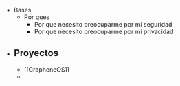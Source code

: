 - Bases
	- Por ques
		- Por que necesito preocuparme por mi seguridad
		- Por que necesito preocuparme por mi privacidad
- Proyectos
	-
	- [[GrapheneOS]]
	-